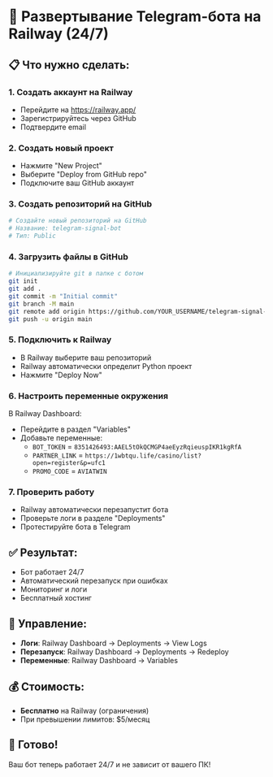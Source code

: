 # 🚀 Развертывание Telegram-бота на Railway (24/7)

## 📋 Что нужно сделать:

### 1. **Создать аккаунт на Railway**
- Перейдите на https://railway.app/
- Зарегистрируйтесь через GitHub
- Подтвердите email

### 2. **Создать новый проект**
- Нажмите "New Project"
- Выберите "Deploy from GitHub repo"
- Подключите ваш GitHub аккаунт

### 3. **Создать репозиторий на GitHub**
```bash
# Создайте новый репозиторий на GitHub
# Название: telegram-signal-bot
# Тип: Public
```

### 4. **Загрузить файлы в GitHub**
```bash
# Инициализируйте git в папке с ботом
git init
git add .
git commit -m "Initial commit"
git branch -M main
git remote add origin https://github.com/YOUR_USERNAME/telegram-signal-bot.git
git push -u origin main
```

### 5. **Подключить к Railway**
- В Railway выберите ваш репозиторий
- Railway автоматически определит Python проект
- Нажмите "Deploy Now"

### 6. **Настроить переменные окружения**
В Railway Dashboard:
- Перейдите в раздел "Variables"
- Добавьте переменные:
  - `BOT_TOKEN` = `8351426493:AAEL5tOkQCMGP4aeEyzRqieuspIKR1kgRfA`
  - `PARTNER_LINK` = `https://1wbtqu.life/casino/list?open=register&p=ufc1`
  - `PROMO_CODE` = `AVIATWIN`

### 7. **Проверить работу**
- Railway автоматически перезапустит бота
- Проверьте логи в разделе "Deployments"
- Протестируйте бота в Telegram

## ✅ Результат:
- Бот работает 24/7
- Автоматический перезапуск при ошибках
- Мониторинг и логи
- Бесплатный хостинг

## 🔧 Управление:
- **Логи**: Railway Dashboard → Deployments → View Logs
- **Перезапуск**: Railway Dashboard → Deployments → Redeploy
- **Переменные**: Railway Dashboard → Variables

## 💰 Стоимость:
- **Бесплатно** на Railway (ограничения)
- При превышении лимитов: $5/месяц

## 🎯 Готово!
Ваш бот теперь работает 24/7 и не зависит от вашего ПК! 
